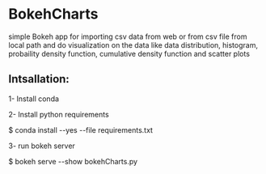 # BokehCharts
simple Bokeh app for importing csv data from web or from csv file from local path and do visualization on the data like data distribution, histogram, probaility density function, cumulative density function and scatter plots

## Intsallation:
1- Install conda

2- Install python requirements

$ conda install --yes --file requirements.txt

3- run bokeh server

$ bokeh serve --show bokehCharts.py



